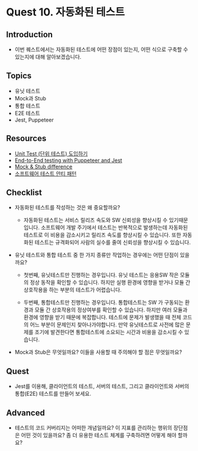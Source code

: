 # Quest 10. 자동화된 테스트

## Introduction
* 이번 퀘스트에서는 자동화된 테스트에 어떤 장점이 있는지, 어떤 식으로 구축할 수 있는지에 대해 알아보겠습니다.

## Topics
* 유닛 테스트
* Mock과 Stub
* 통합 테스트
* E2E 테스트
* Jest, Puppeteer

## Resources
* [Unit Test (단위 테스트) 도입하기](https://www.popit.kr/unit-test-%EB%8B%A8%EC%9C%84-%ED%85%8C%EC%8A%A4%ED%8A%B8-%EB%8F%84%EC%9E%85%ED%95%98%EA%B8%B0-1%ED%8E%B8/)
* [End-to-End testing with Puppeteer and Jest](https://medium.com/touch4it/end-to-end-testing-with-puppeteer-and-jest-ec8198145321)
* [Mock & Stub difference](https://stackoverflow.com/questions/3459287/whats-the-difference-between-a-mock-stub)
* [소프트웨어 테스트 안티 패턴](https://velog.io/@leejh3224/%EC%86%8C%ED%94%84%ED%8A%B8%EC%9B%A8%EC%96%B4-%ED%85%8C%EC%8A%A4%ED%8A%B8-%EC%95%88%ED%8B%B0-%ED%8C%A8%ED%84%B4)

## Checklist
* 자동화된 테스트를 작성하는 것은 왜 중요할까요?

  * 자동화된 테스트는 서비스 릴리즈 속도와 SW 신뢰성을 향상시킬 수 있기때문입니다.
소프트웨어 개발 주기에서 테스트는 반복적으로 발생하는데 자동화된 테스트로 이 비용을 감소시키고 릴리즈 속도를 향상시킬 수 있습니다.
또한 자동화된 테스트는 규격화되어 사람의 실수를 줄여 신뢰성을 향상시킬 수 있습니다.

* 유닛 테스트와 통합 테스트 중 한 가지 종류만 작업하는 경우에는 어떤 단점이 있을까요?
 
  * 첫번째, 유닛테스트만 진행하는 경우입니다.
유닛 테스트는 응용SW 작은 모듈의 정상 동작을 확인할 수 있습니다.
하지만 실행 환경에 영향을 받거나 모듈 간 상호작용을 하는 부분의 테스트가 어렵습니다.
  
  * 두번째, 통합테스트만 진행하는 경우입니다.
통합테스트는 SW 가 구동되는 환경과 모듈 간 상호작용의 정상여부를 확인할 수 있습니다.
하지만 여러 모듈과 환경에 영향을 받기 때문에 복잡합니다.
테스트에 문제가 발생했을 때 전체 코드의 어느 부분이 문제인지 찾아나가야합니다.
만약 유닛테스트로 사전에 많은 문제를 조기에 발견한다면 통합테스트에 소요되는 시간과 비용을 감소시킬 수 있습니다.

* Mock과 Stub은 무엇일까요? 이들을 사용할 때 주의해야 할 점은 무엇일까요?

## Quest
* Jest를 이용해, 클라이언트의 테스트, 서버의 테스트, 그리고 클라이언트와 서버의 통합(E2E) 테스트를 만들어 보세요.

## Advanced
* 테스트의 코드 커버리지는 어떠한 개념일까요? 이 지표를 관리하는 행위의 장단점은 어떤 것이 있을까요? 좀 더 유용한 테스트 체계를 구축하려면 어떻게 해야 할까요?
